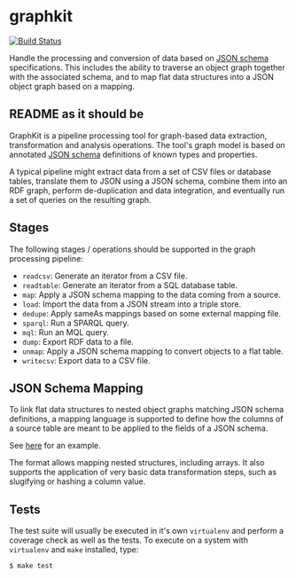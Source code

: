 # graphkit

[![Build Status](https://travis-ci.org/pudo/graphkit.svg?branch=master)](https://travis-ci.org/pudo/graphkit)

Handle the processing and conversion of data based on [JSON
schema](http://json-schema.org/) specifications. This includes the ability to
traverse an object graph together with the associated schema, and to map flat
data structures into a JSON object graph based on a mapping.

## README as it should be

GraphKit is a pipeline processing tool for graph-based data extraction,
transformation and analysis operations. The tool's graph model is based on
annotated [JSON schema](http://json-schema.org/) definitions of known types and
properties.

A typical pipeline might extract data from a set of CSV files or database
tables, translate them to JSON using a JSON schema, combine them into an
RDF graph, perform de-duplication and data integration, and eventually run
a set of queries on the resulting graph.

## Stages

The following stages / operations should be supported in the graph processing
pipeline:

* ``readcsv``: Generate an iterator from a CSV file.
* ``readtable``: Generate an iterator from a SQL database table.
* ``map``: Apply a JSON schema mapping to the data coming from a source.
* ``load``: Import the data from a JSON stream into a triple store.
* ``dedupe``: Apply sameAs mappings based on some external mapping file.
* ``sparql``: Run a SPARQL query.
* ``mql``: Run an MQL query.
* ``dump``: Export RDF data to a file.
* ``unmap``: Apply a JSON schema mapping to convert objects to a flat table.
* ``writecsv``: Export data to a CSV file.

## JSON Schema Mapping

To link flat data structures to nested object graphs matching JSON schema
definitions, a mapping language is supported to define how the columns of
a source table are meant to be applied to the fields of a JSON schema.

See [here](https://github.com/pudo/graphkit/blob/master/tests/fixtures/everypol/mapping.json)
for an example.

The format allows mapping nested structures, including arrays. It also supports
the application of very basic data transformation steps, such as slugifying or
hashing a column value.

## Tests

The test suite will usually be executed in it's own ``virtualenv`` and perform a
coverage check as well as the tests. To execute on a system with ``virtualenv``
and ``make`` installed, type:

```bash
$ make test
```
